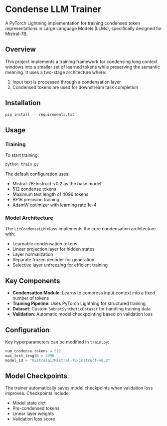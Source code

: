 # Condense LLM Trainer

A PyTorch Lightning implementation for training condensed token representations in Large Language Models (LLMs), specifically designed for Mistral-7B.

## Overview

This project implements a training framework for condensing long context windows into a smaller set of learned tokens while preserving the semantic meaning. It uses a two-stage architecture where:

1. Input text is processed through a condensation layer
2. Condensed tokens are used for downstream task completion

## Installation

```bash
pip install -r requirements.txt
```

## Usage

### Training

To start training:

```bash
python train.py
```

The default configuration uses:
- Mistral-7B-Instruct-v0.2 as the base model
- 512 condense tokens
- Maximum text length of 4096 tokens
- BF16 precision training
- AdamW optimizer with learning rate 1e-4

### Model Architecture

The `LitCondenseLLM` class implements the core condensation architecture with:

- Learnable condensation tokens
- Linear projection layer for hidden states
- Layer normalization
- Separate frozen decoder for generation
- Selective layer unfreezing for efficient training

## Key Components

- **Condensation Module**: Learns to compress input context into a fixed number of tokens
- **Training Pipeline**: Uses PyTorch Lightning for structured training
- **Dataset**: Custom `SubnetSyntheticDataset` for handling training data
- **Validation**: Automatic model checkpointing based on validation loss

## Configuration

Key hyperparameters can be modified in `train.py`:

```python
num_condense_tokens = 512
max_text_length = 4096
model_id = "mistralai/Mistral-7B-Instruct-v0.2"
```

## Model Checkpoints

The trainer automatically saves model checkpoints when validation loss improves. Checkpoints include:
- Model state dict
- Pre-condensed tokens
- Linear layer weights
- Validation loss score
